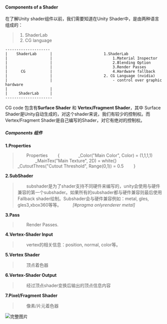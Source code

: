 #### Components of a Shader
在了解Unity shader组件以前，我们需要知道在Unity Shader中，是由两种语言组成的：
>1. ShaderLab
>2. CG language

    --------------------
    |    ShaderLab      |                       1.ShaderLab
    |                   |                           1.Material Inspector
    |                   |                           2.Blending Option
    |                   |                           3.Render Passes
    |      CG           |                           4.Hardware fallback
    |                   |                       2. CG Language (nvidia)
    |                   |                           - control over graphic hardware
    |                   |    
    |     ShaderLab     |                
    ---------------------

CG code 包含有**Surface Shader** 和 **Vertex/Fragment Shader**，其中 Surface Shader是Unity自动生成的，对这个shader来说，我们有较少的控制权。而Vertex/Fragment Shader是自己编写的Shader，对它有绝对的控制权。

##### Components 组件
 **1.Properties**
 >  &emsp;&emsp;Properties
        &emsp;&emsp;{
            &emsp;&emsp;&emsp;&emsp;_Color("Main Color", Color) = (1,1,1,1)
            &emsp;&emsp;&emsp;&emsp;_MainTex("Main Texture", 2D) = white{}
            &emsp;&emsp;&emsp;&emsp;_CutoutThres("Cutout Threshold", Range(0,1)) = 0.5
        &emsp;&emsp;}

**2.SubShader**
>&emsp;&emsp;subshader是为了shader支持不同硬件来编写的，unity会使用与硬件兼容的第一个subshader。如果所有的subshader都与硬件兼容则最后使用Fallback shader绘制。Subshader会与硬件兼容例如：metal, gles, gles3,xbox360等等。
>&emsp;&emsp; *[#pragma onlyrenderer metal]*

**3.Pass**
>&emsp;&emsp;Render Passes.

**4.Vertex-Shader Input**
>&emsp;&emsp;vertex的相关信息：position, normal, color等。

**5.Vertex Shader**
>&emsp;&emsp;顶点着色器

**6.Vertex-Shader Output**
>&emsp;&emsp;经过顶点shader变换后输出的顶点信息内容

**7.Pixel/Fragment Shader**
>&emsp;&emsp;像素/片元着色器

![完整图片](https://github.com/zhyrao/UnityShader/blob/master/Lesson/Lesson_03/Slide_03/slide_04.png?raw=true)